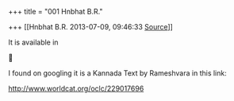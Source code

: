 +++
title = "001 Hnbhat B.R."

+++
[[Hnbhat B.R.	2013-07-09, 09:46:33 [Source](https://groups.google.com/g/samskrita/c/gq9L_tTuIzg)]]



It is available in

  
  



I found on googling it is a Kannada Text by Rameshvara in this link:

  

<http://www.worldcat.org/oclc/229017696>  

  

  



